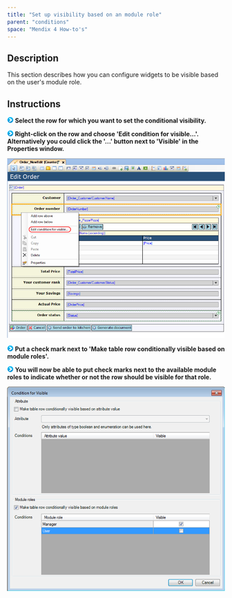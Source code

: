 ```yaml
---
title: "Set up visibility based on an module role"
parent: "conditions"
space: "Mendix 4 How-to's"
---
```

## Description

This section describes how you can configure widgets to be visible based on the user's module role.

## Instructions

![](attachments/819203/917932.png) **Select the row for which you want to set the conditional visibility.**

![](attachments/819203/917932.png) **Right-click on the row and choose 'Edit condition for visible...'. Alternatively you could click the '...' button next to 'Visible' in the Properties window.**

![](attachments/2621483/2752742.png)

![](attachments/819203/917932.png) **Put a check mark next to 'Make table row conditionally visible based on module roles'.**

![](attachments/819203/917932.png) **You will now be able to put check marks next to the available module roles to indicate whether or not the row should be visible for that role.**

![](attachments/2621483/2752749.png)
